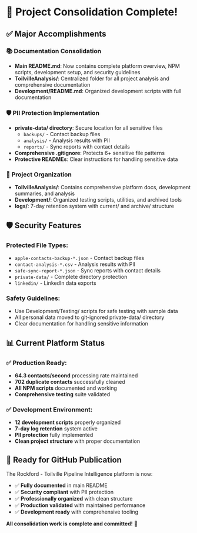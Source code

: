 # 🎉 Project Consolidation Complete!

## ✅ Major Accomplishments

### 📚 **Documentation Consolidation**
- **Main README.md**: Now contains complete platform overview, NPM scripts, development setup, and security guidelines
- **ToilvilleAnalysis/**: Centralized folder for all project analysis and comprehensive documentation
- **Development/README.md**: Organized development scripts with full documentation

### 🛡️ **PII Protection Implementation**
- **private-data/ directory**: Secure location for all sensitive files
  - `backups/` - Contact backup files
  - `analysis/` - Analysis results with PII
  - `reports/` - Sync reports with contact details
- **Comprehensive .gitignore**: Protects 6+ sensitive file patterns
- **Protective READMEs**: Clear instructions for handling sensitive data

### 🔄 **Project Organization**
- **ToilvilleAnalysis/**: Contains comprehensive platform docs, development summaries, and analysis
- **Development/**: Organized testing scripts, utilities, and archived tools
- **logs/**: 7-day retention system with current/ and archive/ structure

## 🛡️ **Security Features**

### Protected File Types:
- `apple-contacts-backup-*.json` - Contact backup files
- `contact-analysis-*.csv` - Analysis results with PII  
- `safe-sync-report-*.json` - Sync reports with contact details
- `private-data/` - Complete directory protection
- `linkedin/` - LinkedIn data exports

### Safety Guidelines:
- Use Development/Testing/ scripts for safe testing with sample data
- All personal data moved to git-ignored private-data/ directory
- Clear documentation for handling sensitive information

## 📊 **Current Platform Status**

### ✅ **Production Ready**:
- **64.3 contacts/second** processing rate maintained
- **702 duplicate contacts** successfully cleaned
- **All NPM scripts** documented and working
- **Comprehensive testing** suite validated

### ✅ **Development Environment**:
- **12 development scripts** properly organized
- **7-day log retention** system active
- **PII protection** fully implemented
- **Clean project structure** with proper documentation

## 🚀 **Ready for GitHub Publication**

The Rockford - Toilville Pipeline Intelligence platform is now:
- ✅ **Fully documented** in main README
- ✅ **Security compliant** with PII protection
- ✅ **Professionally organized** with clean structure
- ✅ **Production validated** with maintained performance
- ✅ **Development ready** with comprehensive tooling

**All consolidation work is complete and committed!** 🌟
